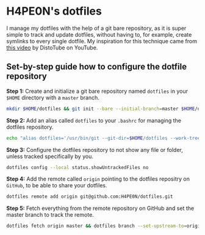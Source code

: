 # H4PE0N's dotfiles

I manage my dotfiles with the help of a git bare repository, as it is super simple to track and update dotfiles, without having to, for example, create symlinks to every single dotfile. My inspiration for this technique came from [this video](https://www.youtube.com/watch?v=tBoLDpTWVOM) by DistoTube on YouTube.

## Set-by-step guide how to configure the dotfile repository

**Step 1:** Create and initialize a git bare repository named `dotfiles` in your `$HOME` directory with a `master` branch.

```bash
mkdir $HOME/dotfiles && git init --bare --initial-branch=master $HOME/dotfiles
```

**Step 2:** Add an alias called `dotfiles` to your `.bashrc` for managing the dotfiles repository.

```bash
echo "alias dotfiles='/usr/bin/git --git-dir=$HOME/dotfiles --work-tree=$HOME'" >> $HOME/.bashrc
```

**Step 3:** Configure the dotfiles repository to not show any file or folder, unless tracked specifically by you.

```bash
dotfiles config --local status.showUntrackedFiles no
```

**Step 4:** Add the remote called `origin` pointing to the dotfiles repositry on `GitHub`, to be able to share your dotfiles.

```bash
dotfiles remote add origin git@github.com:H4PE0N/dotfiles.git
```

**Step 5:** Fetch everything from the remote repository on GitHub and set the master branch to track the remote.

```bash
dotfiles fetch origin master && dotfiles branch --set-upstream-to=origin/master master
```
